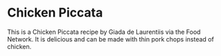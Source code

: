 # Chicken Piccata
This is a Chicken Piccata recipe by Giada de Laurentiis via the Food Network.
It is delicious and can be made with thin pork chops instead of chicken.
